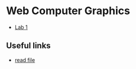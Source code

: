 # Web Computer Graphics

- [Lab 1](https://web-computer-graphics.firebaseapp.com/lab_1)

## Useful links

- [read file](https://web.dev/read-files/)
